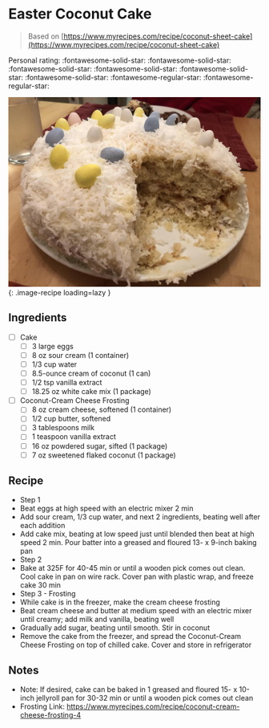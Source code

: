 <!-- Do not modify sections with "AUTO-*". They are updated by make.py -->

# Easter Coconut Cake

> Based on [https://www.myrecipes.com/recipe/coconut-sheet-cake](https://www.myrecipes.com/recipe/coconut-sheet-cake)

<!-- rating=3; (User can specify rating on scale of 1-5) -->
<!-- AUTO-UserRating -->
Personal rating: :fontawesome-solid-star: :fontawesome-solid-star: :fontawesome-solid-star: :fontawesome-solid-star: :fontawesome-solid-star: :fontawesome-solid-star: :fontawesome-regular-star: :fontawesome-regular-star:
<!-- /AUTO-UserRating -->

<!-- name_image=easter_coconut_cake.jpeg; (User can specify image name if multiple exist) -->
<!-- AUTO-Image -->
![easter_coconut_cake.jpeg](./easter_coconut_cake.jpeg){: .image-recipe loading=lazy }
<!-- /AUTO-Image -->

## Ingredients

* [ ] Cake
    * [ ] 3 large eggs
    * [ ] 8 oz sour cream (1 container)
    * [ ] 1/3 cup water
    * [ ] 8.5-ounce cream of coconut (1 can)
    * [ ] 1/2 tsp vanilla extract
    * [ ] 18.25 oz white cake mix (1 package)
* [ ] Coconut-Cream Cheese Frosting
    * [ ] 8 oz cream cheese, softened (1 container)
    * [ ] 1/2 cup butter, softened
    * [ ] 3 tablespoons milk
    * [ ] 1 teaspoon vanilla extract
    * [ ] 16 oz powdered sugar, sifted (1 package)
    * [ ] 7 oz sweetened flaked coconut (1 package)

## Recipe

* Step 1
* Beat eggs at high speed with an electric mixer 2 min
* Add sour cream, 1/3 cup water, and next 2 ingredients, beating well after each addition
* Add cake mix, beating at low speed just until blended then beat at high speed 2 min. Pour batter into a greased and floured 13- x 9-inch baking pan
* Step 2
* Bake at 325F for 40-45 min or until a wooden pick comes out clean. Cool cake in pan on wire rack. Cover pan with plastic wrap, and freeze cake 30 min
* Step 3 - Frosting
* While cake is in the freezer, make the cream cheese frosting
* Beat cream cheese and butter at medium speed with an electric mixer until creamy; add milk and vanilla, beating well
* Gradually add sugar, beating until smooth. Stir in coconut
* Remove the cake from the freezer, and spread the Coconut-Cream Cheese Frosting on top of chilled cake. Cover and store in refrigerator

## Notes

* Note: If desired, cake can be baked in 1 greased and floured 15- x 10-inch jellyroll pan for 30-32 min or until a wooden pick comes out clean
* Frosting Link: https://www.myrecipes.com/recipe/coconut-cream-cheese-frosting-4

